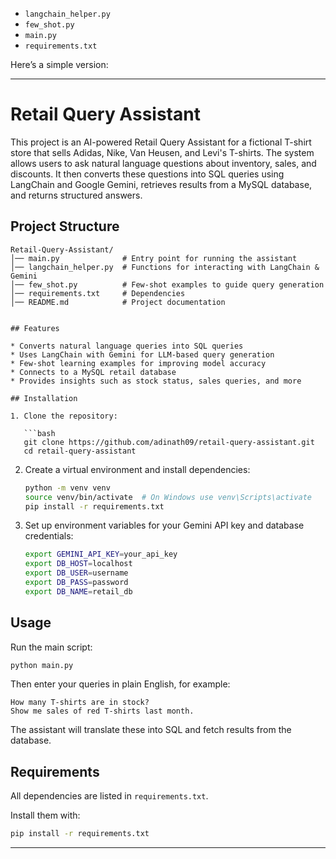 
* `langchain_helper.py`
* `few_shot.py`
* `main.py`
* `requirements.txt`

Here’s a simple version:

---

# Retail Query Assistant

This project is an AI-powered Retail Query Assistant for a fictional T-shirt store that sells Adidas, Nike, Van Heusen, and Levi's T-shirts.
The system allows users to ask natural language questions about inventory, sales, and discounts.
It then converts these questions into SQL queries using LangChain and Google Gemini, retrieves results from a MySQL database, and returns structured answers.
## Project Structure

```
Retail-Query-Assistant/
│── main.py              # Entry point for running the assistant
│── langchain_helper.py  # Functions for interacting with LangChain & Gemini
│── few_shot.py          # Few-shot examples to guide query generation
│── requirements.txt     # Dependencies
│── README.md            # Project documentation


## Features

* Converts natural language queries into SQL queries
* Uses LangChain with Gemini for LLM-based query generation
* Few-shot learning examples for improving model accuracy
* Connects to a MySQL retail database
* Provides insights such as stock status, sales queries, and more

## Installation

1. Clone the repository:

   ```bash
   git clone https://github.com/adinath09/retail-query-assistant.git
   cd retail-query-assistant
   ```

2. Create a virtual environment and install dependencies:

   ```bash
   python -m venv venv
   source venv/bin/activate  # On Windows use venv\Scripts\activate
   pip install -r requirements.txt
   ```

3. Set up environment variables for your Gemini API key and database credentials:

   ```bash
   export GEMINI_API_KEY=your_api_key
   export DB_HOST=localhost
   export DB_USER=username
   export DB_PASS=password
   export DB_NAME=retail_db
   ```

## Usage

Run the main script:

```bash
python main.py
```

Then enter your queries in plain English, for example:

```
How many T-shirts are in stock?
Show me sales of red T-shirts last month.
```

The assistant will translate these into SQL and fetch results from the database.

## Requirements

All dependencies are listed in `requirements.txt`.

Install them with:

```bash
pip install -r requirements.txt
```

---


